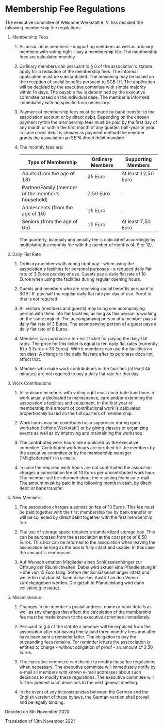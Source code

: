 # Membership Fee Regulations

The executive commitee of Welcome Werkstatt e. V. has decided the following membership fee regulations:

1. Membership Fees
    1. All association members – supporting members as well as ordinary members with voting right – pay a membership fee. The membership fees are calculated monthly.

    2. Ordinary members can persuant to § 6 of the association's statute apply for a reduction of the membership fees. The informal application must be substantiated. The reasoning may be based on the reception of social benefits persuant to SGB I ff. The application will be decided by the executive commitee with simple majority within 14 days. The payable fee is determined by the executive commitee based on the individual case. The member is informed immediately with no specific form necessary.

    3. Payment of membership fees must be made by bank transfer to the association account or by direct debit. Depending on the chosen payment rythm the membership fees must be paid by the first day of any month or withín the first month of any quarter, half-year or year. In case direct debit is chosen as payment method the member grants the association an SEPA direct debit mandate.

    4. The monthly fees are:

        | Type of Membership  | Ordinary Members | Supporting Members |
        | ----------------------- | ------------------------- | ---------------- |
        | Adults (from the age of 18) | 25 Euro | At least 12,50 Euro |
        | Partner/Family (member of the member's household) | 7,50 Euro | - |
        | Adolescents (from the age of 16) | 15 Euro | - |
        | Seniors (from the age of 65) | 15 Euro | At least 7,50 Euro |

        The quarterly, bianually and anually fee is calculated accordingly by multiplying the monthly fee with the number of months (4, 6 or 12).


2. Daily Flat Rate
    1. Ordinary members with voting right pay - when using the association's facilities for personal purposes - a reduced daily flat rate of 3 Euros per day of use. Guests pay a daily flat rate of 10 Euros when using the facilities during regular opening hours.

    2. Guests and members who are receiving social benefits persuant to SGB I ff. pay half the regular daily flat rate per day of use. Proof to that is not required.

    3. All visitors (members and guests) may bring one acompanying person with them into the facilities, as long as this person is working on the same project. The accompanying person of a member pays a daily flat rate of 3 Euros. The acompanying person of a guest pays a daily flat rate of 8 Euros.

    4. Members can purchase a ten-visit ticket for paying the daily flat rates. The price for this ticket is equal to ten daily flat rates (currently 10 x 3 Euros = 30 Euros). With it members can use the facilities on ten days. A change to the daily flat rate after its purchase does not affect that.

    5. Member who make work contributions in the facilities (at least 45 minutes) are not required to pay a daily flat rate for that day.

3. Work Contributions
    1. All ordinary members with voting right must contribute four hours of work anually dedicated to maintanance, care and/or extending the association's facilities and equipment. In the first year of membership this amount of contributional work is calculated propertionally based on the full quarters of membership.

    2. Work hours may be contributed as a supervisor during open workshop ('offene Werkstatt') or by giving classes or organizing events as well as by improving and maintaining the workshop.

    3. The contributed work hours are monitored by the executive commitee. Ccntributed work hours are certified for the members by the executive commitee or by the membership manager ('Mitgliederwart') in e-mails.

    4. In case the required work hours are not contributed the assocition charges a cancellation fee of 10 Euros per uncontributed work hour. The member will be informed about the resulting fee in an e-mail. The amount must be paid in the following month in cash, by direct debit or bank transfer.


4. New Members
    1. The association charges a admission fee of 10 Euros. This fee must be paid together with the first membership fee by bank transfer or will be collected by direct debit together with the first membership fee.

    2. The use of storage space requires a standardized storage box. This can be purchased from the association at the cost price of 8,50 Euros. This box can be returned to the association when leaving the association as long as the box is fully intact and usable. In this case the amount is reimbursed.

    3. Auf Wunsch erhalten Mitglieder einen Schlüsselanhänger zur Öffnung der Räumlichkeiten. Dabei wird aktuell eine Pfandleistung in Höhe von 15 Euro fällig. Sofern der Schlüsselanhänger intakt und weiterhin nutzbar ist, kann dieser bei Austritt an den Verein zurückgegeben werden. Die gezahlte Pfandleistung wird dann vollständig erstattet.



5. Miscellaneous
    1. Changes in the member's postal address, name or bank details as well as any changes that affect the calculation of the membership fee must be made known to the executive commitee immediately.

    2. Persuant to § 4 of the statute a member will be expulsed from the association after not having timely paid three monthly fees and after have been sent a reminder letter. The obligation to pay the outstanding fees remains. For reminder letters the asscociation is entitled to charge - without obligation of proof - an amount of 2,50 Euros.

    3. The executive commitee can decide to modify these fee regulations when necessary. The executive commitee will immediately notify by e-mail all members with known e-mail addresses about such decisions to modify these regulations. The executive commitee will further present such decisions to the next general meeting.

    4. In the event of any inconsistencies between the German and the English version of these bylaws, the German version shall prevail and be legally binding.


Decided on 8th November 2020

Translation of 13th November 2021
